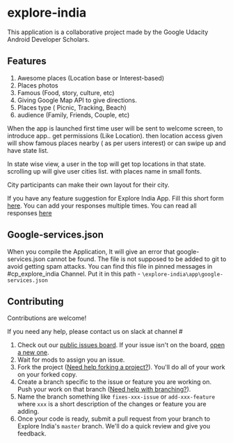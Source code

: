 # explore-india
This application is a collaborative project made by the Google Udacity Android Developer Scholars.

## Features

1) Awesome places (Location base or Interest-based)
2) Places photos
3) Famous (Food, story, culture, etc)
4) Giving Google Map API to give directions.
5) Places type ( Picnic, Tracking, Beach)
6) audience (Family, Friends, Couple, etc)

When the app is launched first time user will be sent to welcome screen, to introduce app.. get permissions (Like Location). then location access given will show famous places nearby ( as per users interest) or can swipe up and have state list.

In state wise view, a user in the top will get top locations in that state. scrolling up will give user cities list. with places name in small fonts.

City participants can make their own layout for their city.

If you have any feature suggestion for Explore India App. Fill this short form [here][5].
You can add your responses multiple times.
You can read all responses [here][6]


## Google-services.json

When you compile the Application, It will give an error that google-services.json cannot be found. The file is not supposed to be added to git to avoid getting spam attacks. You can find this file in pinned messages in #cp_explore_india Channel. Put it in this path -        `\explore-india\app\google-services.json`




## Contributing

Contributions are welcome!

If you need any help, please contact us on slack at channel #

1. Check out our [public issues board][0]. If your issue isn't on the board, [open a new one][1].
2. Wait for mods to assign you an issue. 
3. Fork the project ([Need help forking a project?][3]). You'll do all of your work on your forked copy.
4. Create a branch specific to the issue or feature you are working on. Push your work on that branch ([Need help with branching?][4]).
5. Name the branch something like `fixes-xxx-issue` or `add-xxx-feature` where `xxx` is a short description of the changes or feature you are adding.
6. Once your code is ready, submit a pull request from your branch to Explore India's `master` branch. We'll do a quick review and give you feedback.

[0]: https://github.com/UdacityAndroidDevScholarship/explore-india/issues
[1]: https://github.com/UdacityAndroidDevScholarship/explore-india/issues/new
[3]: https://help.github.com/articles/fork-a-repo/
[4]: https://github.com/Kunena/Kunena-Forum/wiki/Create-a-new-branch-with-git-and-manage-branches
[5]: https://goo.gl/forms/qleWaOqtXTBtCRwJ3
[6]: https://docs.google.com/spreadsheets/d/1ebKK1k8t78_CnDc_JjkvYh-lzVaY83CUSXyxPzll3qI/edit?usp=sharing
